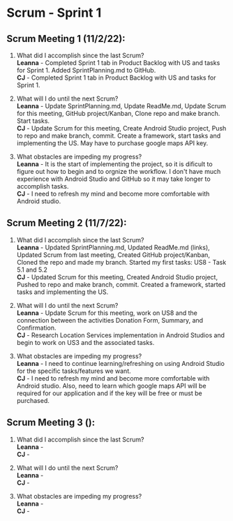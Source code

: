 # Scrum - Sprint 1

## Scrum Meeting 1 (11/2/22):

1.	What did I accomplish since the last Scrum?  
    **Leanna** - Completed Sprint 1 tab in Product Backlog with US and tasks for Sprint 1. Added SprintPlanning.md to GitHub.  
    **CJ** - Completed Sprint 1 tab in Product Backlog with US and tasks for Sprint 1.
    
2.	What will I do until the next Scrum?  
    **Leanna** - Update SprintPlanning.md, Update ReadMe.md, Update Scrum for this meeting, GitHub project/Kanban, Clone repo and make branch. Start tasks.  
    **CJ** - Update Scrum for this meeting, Create Android Studio project, Push to repo and make branch, commit. Create a framework, start tasks and implementing the US. May have to purchase google maps API key. 
    
3.	What obstacles are impeding my progress?  
    **Leanna** - It is the start of implementing the project, so it is dificult to figure out how to begin and to orgnize the workflow. I don't have much experience with Android Studio and GitHub so it may take longer to accomplish tasks.  
    **CJ** - I need to refresh my mind and become more comfortable with Android studio.



## Scrum Meeting 2 (11/7/22):

1.	What did I accomplish since the last Scrum?  
    **Leanna** - Updated SprintPlanning.md, Updated ReadMe.md (links), Updated Scrum from last meeting, Created GitHub project/Kanban, Cloned the repo and made my branch. Started my first tasks: US8 - Task 5.1 and 5.2  
   **CJ** - Updated Scrum for this meeting, Created Android Studio project, Pushed to repo and make branch, commit. Created a framework, started tasks and implementing the US. 
    
2.	What will I do until the next Scrum?  
    **Leanna** - Update Scrum for this meeting, work on US8 and the connection between the activities Donation Form, Summary, and Confirmation.  
    **CJ** -  Research Location Services implementation in Android Studios and begin to work on US3 and the associated tasks.
    
3.	What obstacles are impeding my progress?  
    **Leanna** - I need to continue learning/refreshing on using Android Studio for the specific tasks/features we want.  
    **CJ** - I need to refresh my mind and become more comfortable with Android studio. Also, need to learn which google maps API will be required for our application and if the key will be free or must be purchased.



## Scrum Meeting 3 ():

1.	What did I accomplish since the last Scrum?  
    **Leanna** -  
   **CJ** -  
    
2.	What will I do until the next Scrum?  
    **Leanna** -  
    **CJ** -  
    
3.	What obstacles are impeding my progress?  
    **Leanna** -  
    **CJ** - 
